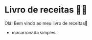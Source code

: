 # Livro de receitas :man_cook: 

Olá! Bem vindo ao meu livro de receitas:wave: 
 - macarronada simples
   
